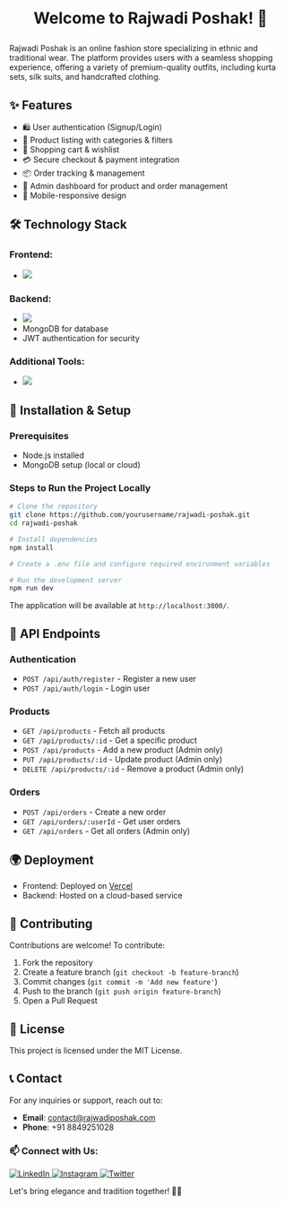 # <p align="center">Welcome to Rajwadi Poshak! 👗</p>

Rajwadi Poshak is an online fashion store specializing in ethnic and traditional wear. The platform provides users with a seamless shopping experience, offering a variety of premium-quality outfits, including kurta sets, silk suits, and handcrafted clothing.

## ✨ Features
- 🛍️ User authentication (Signup/Login)
- 👗 Product listing with categories & filters
- 🛒 Shopping cart & wishlist
- 💳 Secure checkout & payment integration
- 📦 Order tracking & management
- 🏢 Admin dashboard for product and order management
- 📱 Mobile-responsive design

## 🛠 Technology Stack

### Frontend:
- <img src="https://skillicons.dev/icons?i=nextjs,react,ts,tailwind"/>

### Backend:
- <img src="https://skillicons.dev/icons?i=nodejs,express"/>
- MongoDB for database
- JWT authentication for security

### Additional Tools:
- <img src="https://skillicons.dev/icons?i=cloudinary,vercel,stripe"/>

## 🚀 Installation & Setup

### Prerequisites
- Node.js installed
- MongoDB setup (local or cloud)

### Steps to Run the Project Locally
```bash
# Clone the repository
git clone https://github.com/yourusername/rajwadi-poshak.git
cd rajwadi-poshak

# Install dependencies
npm install

# Create a .env file and configure required environment variables

# Run the development server
npm run dev
```
The application will be available at `http://localhost:3000/`.

## 📡 API Endpoints
### Authentication
- `POST /api/auth/register` - Register a new user
- `POST /api/auth/login` - Login user

### Products
- `GET /api/products` - Fetch all products
- `GET /api/products/:id` - Get a specific product
- `POST /api/products` - Add a new product (Admin only)
- `PUT /api/products/:id` - Update product (Admin only)
- `DELETE /api/products/:id` - Remove a product (Admin only)

### Orders
- `POST /api/orders` - Create a new order
- `GET /api/orders/:userId` - Get user orders
- `GET /api/orders` - Get all orders (Admin only)

## 🌍 Deployment
- Frontend: Deployed on [Vercel](https://rajwadiposhak.vercel.app/)
- Backend: Hosted on a cloud-based service

## 🤝 Contributing
Contributions are welcome! To contribute:
1. Fork the repository
2. Create a feature branch (`git checkout -b feature-branch`)
3. Commit changes (`git commit -m 'Add new feature'`)
4. Push to the branch (`git push origin feature-branch`)
5. Open a Pull Request

## 📜 License
This project is licensed under the MIT License.

## 📞 Contact
For any inquiries or support, reach out to:
- **Email**: contact@rajwadiposhak.com
- **Phone**: +91 8849251028

### 📫 Connect with Us:
<a href="https://www.linkedin.com/company/rajwadi-poshak" target="_blank">
    <img src="https://skillicons.dev/icons?i=linkedin" alt="LinkedIn"/>
</a>
<a href="https://www.instagram.com/rajwadi_poshak" target="_blank">
    <img src="https://skillicons.dev/icons?i=instagram" alt="Instagram"/>
</a>
<a href="https://twitter.com/rajwadi_poshak" target="_blank">
    <img src="https://skillicons.dev/icons?i=twitter" alt="Twitter"/>
</a>

Let's bring elegance and tradition together! 👗✨

